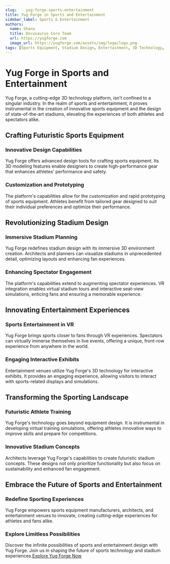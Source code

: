```yaml
---
slug:    yug-forge-sports-entertainment
title: Yug Forge in Sports and Entertainment
sidebar_label: Sports & Entertainment
authors:
  name: Shanu
  title: Docusaurus Core Team
  url: https://yugforge.com
  image_url: https://yugforge.com/assets/img/logo/logo.png
tags: [Sports Equipment, Stadium Design, Entertainment, 3D Technology, Yug Forge, docusaurus]
---
```


# Yug Forge in Sports and Entertainment

Yug Forge, a cutting-edge 3D technology platform, isn't confined to a singular industry. In the realm of sports and entertainment, it proves instrumental in the creation of innovative sports equipment and the design of state-of-the-art stadiums, elevating the experiences of both athletes and spectators alike.

## Crafting Futuristic Sports Equipment

### Innovative Design Capabilities

Yug Forge offers advanced design tools for crafting sports equipment. Its 3D modeling features enable designers to create high-performance gear that enhances athletes' performance and safety.

### Customization and Prototyping

The platform's capabilities allow for the customization and rapid prototyping of sports equipment. Athletes benefit from tailored gear designed to suit their individual preferences and optimize their performance.

## Revolutionizing Stadium Design

### Immersive Stadium Planning

Yug Forge redefines stadium design with its immersive 3D environment creation. Architects and planners can visualize stadiums in unprecedented detail, optimizing layouts and enhancing fan experiences.

### Enhancing Spectator Engagement

The platform's capabilities extend to augmenting spectator experiences. VR integration enables virtual stadium tours and interactive seat-view simulations, enticing fans and ensuring a memorable experience.

## Innovating Entertainment Experiences

### Sports Entertainment in VR

Yug Forge brings sports closer to fans through VR experiences. Spectators can virtually immerse themselves in live events, offering a unique, front-row experience from anywhere in the world.

### Engaging Interactive Exhibits

Entertainment venues utilize Yug Forge's 3D technology for interactive exhibits. It provides an engaging experience, allowing visitors to interact with sports-related displays and simulations.

## Transforming the Sporting Landscape

### Futuristic Athlete Training

Yug Forge's technology goes beyond equipment design. It is instrumental in developing virtual training simulations, offering athletes innovative ways to improve skills and prepare for competitions.

### Innovative Stadium Concepts

Architects leverage Yug Forge's capabilities to create futuristic stadium concepts. These designs not only prioritize functionality but also focus on sustainability and enhanced fan engagement.

## Embrace the Future of Sports and Entertainment

### Redefine Sporting Experiences

Yug Forge empowers sports equipment manufacturers, architects, and entertainment venues to innovate, creating cutting-edge experiences for athletes and fans alike.

### Explore Limitless Possibilities

Discover the infinite possibilities of sports and entertainment design with Yug Forge. Join us in shaping the future of sports technology and stadium experiences.[Explore Yug Forge Now](https://www.yugforge.com)
